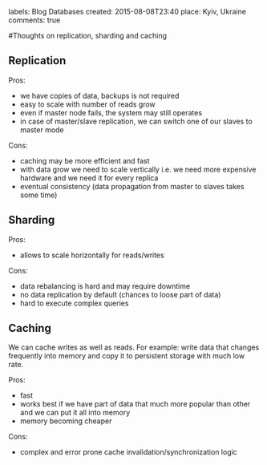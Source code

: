labels: Blog
        Databases
created: 2015-08-08T23:40
place: Kyiv, Ukraine
comments: true

#Thoughts on replication, sharding and caching

## Replication

Pros:

- we have copies of data, backups is not required
- easy to scale with number of reads grow
- even if master node fails, the system may still operates
- in case of master/slave replication, we can switch one of our slaves to master mode

Cons:

- caching may be more efficient and fast
- with data grow we need to scale vertically i.e. we need more expensive hardware and we need it for every replica
- eventual consistency (data propagation from master to slaves takes some time)

## Sharding

Pros:

- allows to scale horizontally for reads/writes

Cons:

- data rebalancing is hard and may require downtime
- no data replication by default (chances to loose part of data)
- hard to execute complex queries

## Caching

We can cache writes as well as reads. For example: write data that changes frequently into memory and copy it to persistent storage with much low rate.

Pros:

- fast
- works best if we have part of data that much more popular than other and we can put it all into memory
- memory becoming cheaper

Cons:

- complex and error prone cache invalidation/synchronization logic
